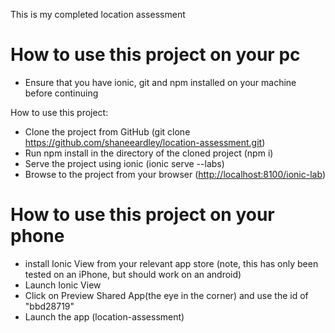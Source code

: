 This is my completed location assessment

# How to use this project on your pc

* Ensure that you have  ionic, git and npm installed on your machine before continuing

How to use this project: 
* Clone the project from GitHub (git clone https://github.com/shaneeardley/location-assessment.git)
* Run npm install in the directory of the cloned project (npm i)
* Serve the project using ionic (ionic serve --labs)
* Browse to the project from your browser ([http://localhost:8100/ionic-lab](http://localhost:8100/ionic-lab))

# How to use this project on your phone 

* install Ionic View from your relevant app store (note, this has only been tested on an iPhone, but should work on an android)
* Launch Ionic View
* Click on Preview Shared App(the eye in the corner) and use the id of "bbd28719"
* Launch the app (location-assessment)